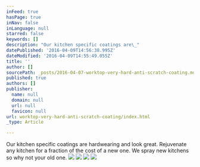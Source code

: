 ```yaml
---
inFeed: true
hasPage: true
inNav: false
inLanguage: null
starred: false
keywords: []
description: "Our kitchen specific coatings are\_"
datePublished: '2016-04-09T14:56:38.995Z'
dateModified: '2016-04-09T14:55:49.055Z'
title: ''
author: []
sourcePath: _posts/2016-04-07-worktop-very-hard-anti-scratch-coating.md
published: true
authors: []
publisher:
  name: null
  domain: null
  url: null
  favicon: null
url: worktop-very-hard-anti-scratch-coating/index.html
_type: Article

---
```

Our kitchen specific coatings are hardwearing and look great.  Rejuvenate any kitchen for a fraction of the cost of a new one.  We spray new kitchens so why not your old one.  ![](https://the-grid-user-content.s3-us-west-2.amazonaws.com/bfa1b706-0099-4052-8e79-3b9f5ed7c50f.jpg)
![](https://the-grid-user-content.s3-us-west-2.amazonaws.com/5da902c7-f963-4e55-ae90-b3d83dc68f67.jpg)
![](https://the-grid-user-content.s3-us-west-2.amazonaws.com/2b99d8b4-2120-40b7-af2c-c796b5733cc5.jpg)
![](https://the-grid-user-content.s3-us-west-2.amazonaws.com/83f09500-7273-4a64-a1ad-49f4e3df0d43.jpg)